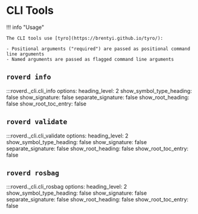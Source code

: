 # CLI Tools

!!! info "Usage"

    The CLI tools use [tyro](https://brentyi.github.io/tyro/):
    
    - Positional arguments ("required") are passed as positional command line arguments
    - Named arguments are passed as flagged command line arguments

## `roverd info`

:::roverd._cli.cli_info
    options:
        heading_level: 2
        show_symbol_type_heading: false
        show_signature: false
        separate_signature: false
        show_root_heading: false
        show_root_toc_entry: false

## `roverd validate`

:::roverd._cli.cli_validate
    options:
        heading_level: 2
        show_symbol_type_heading: false
        show_signature: false
        separate_signature: false
        show_root_heading: false
        show_root_toc_entry: false

## `roverd rosbag`

:::roverd._cli.cli_rosbag
    options:
        heading_level: 2
        show_symbol_type_heading: false
        show_signature: false
        separate_signature: false
        show_root_heading: false
        show_root_toc_entry: false
